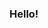 ### Hello!

<!--
**Vedanshi555/Vedanshi555** is a ✨ _special_ ✨ repository because its `README.md` (this file) appears on your GitHub profile.



- I am vedanshi
- I’m currently learning Data Structures & Algorithms
- Connect with me through (discord)[discord.com/vedanshi555]
- Pronouns: she/her
- 
-->
